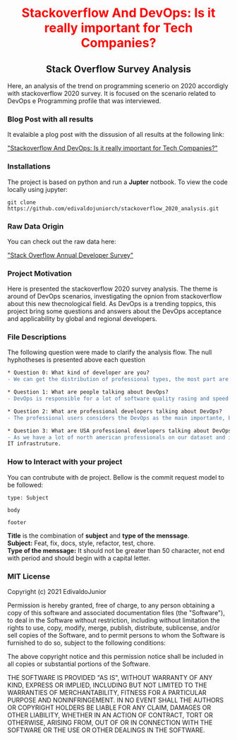 <h1 align="center"><p style="color:red">Stackoverflow And DevOps: Is it really important for Tech Companies?</p></h1>
<h2 align="center"> Stack Overflow Survey Analysis</h1>

Here, an analysis of the trend on programming scenerio on 2020 accordigly with stackoverflow 2020 survey. It is focused on the scenario related to 
DevOps e Programming profile that was interviewed.


### Blog Post with all results
It evalaible a plog post with the dissusion of all results at the following link:

["Stackoverflow And DevOps: Is it really important for Tech Companies?"]:
<https://edivaldo-junior.medium.com/stackoverflow-and-devops-is-it-really-important-for-tech-companies-e4e0d0d1d03d>
'title'

["Stackoverflow And DevOps: Is it really important for Tech Companies?"]


### Installations
  The project is based on python and run a **Jupter** notbook. To view the code locally using jupyter:
```
git clone https://github.com/edivaldojuniorch/stackoverflow_2020_analysis.git
```
### Raw Data Origin
You can check out the raw data here:

["Stack Overflow Annual Developer Survey"]:
<https://insights.stackoverflow.com/survey>
'title'

["Stack Overflow Annual Developer Survey"]

### Project Motivation
Here is presented the stackoverflow 2020 survey analysis. The theme is around of DevOps scenarios, investigating the opnion from stackoverflow about this new thecnological field. 
As DevOps is a trending toppics, this project bring some questions and answers about the DevOps acceptance and applicability by global and regional developers.

### File Descriptions
The following question were made to clarify the analysis flow. The null hyphotheses is presented above each question
```diff
* Question 0: What kind of developer are you?
- We can get the distribution of professional types, the most part are professionals.

* Question 1: What are people talking about DevOps?
- DevOps is responsible for a lot of software quality rasing and speed up the devoplopment time. So it is expected to be really importante.

* Question 2: What are professional developers talking about DevOps?
- The professional users considers the DevOps as the main importante, because of its advanteges. 

* Question 3: What are USA professional developers talking about DevOps?
- As we have a lot of north american professionals on our dataset and in the industry, it expected that they considers DevOps as a great methodology/techology to build 
IT infrastruture.
```

### How to Interact with your project
You can contrubute with de project. Bellow is the commit request model to be followed:
```
type: Subject

body

footer
``` 
**Title** is the combination of __subject__ and __type of the menssage__. \
**Subject:** Feat, fix, docs, style, refactor, test, chore.\
**Type of the menssage:** It should not be greater than 50 character, not end with period and should begin with a capital letter.


### MIT License

Copyright (c) 2021 EdivaldoJunior

Permission is hereby granted, free of charge, to any person obtaining a copy
of this software and associated documentation files (the "Software"), to deal
in the Software without restriction, including without limitation the rights
to use, copy, modify, merge, publish, distribute, sublicense, and/or sell
copies of the Software, and to permit persons to whom the Software is
furnished to do so, subject to the following conditions:

The above copyright notice and this permission notice shall be included in all
copies or substantial portions of the Software.

THE SOFTWARE IS PROVIDED "AS IS", WITHOUT WARRANTY OF ANY KIND, EXPRESS OR
IMPLIED, INCLUDING BUT NOT LIMITED TO THE WARRANTIES OF MERCHANTABILITY,
FITNESS FOR A PARTICULAR PURPOSE AND NONINFRINGEMENT. IN NO EVENT SHALL THE
AUTHORS OR COPYRIGHT HOLDERS BE LIABLE FOR ANY CLAIM, DAMAGES OR OTHER
LIABILITY, WHETHER IN AN ACTION OF CONTRACT, TORT OR OTHERWISE, ARISING FROM,
OUT OF OR IN CONNECTION WITH THE SOFTWARE OR THE USE OR OTHER DEALINGS IN THE
SOFTWARE.

